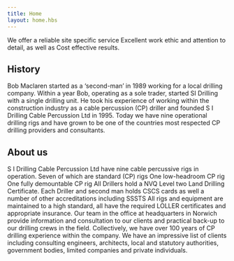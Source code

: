 ```yaml
---
title: Home
layout: home.hbs
---
```

We offer a reliable site specific service
Excellent work ethic and attention to detail,
as well as
Cost effective results.

## History
Bob Maclaren started as a ‘second-man’ in 1989 working for a local drilling company. Within a year Bob, operating as a sole trader, started SI Drilling with a single drilling unit.
He took his experience of working within the construction industry as a cable percussion (CP) driller and founded S I Drilling Cable Percussion Ltd in 1995.
Today we have nine operational drilling rigs and have grown to be one of the countries most respected CP drilling providers and consultants.

## About us
 S I Drilling Cable Percussion Ltd have nine cable percussive rigs in operation.
Seven of which are standard (CP) rigs
One low-headroom CP rig
One fully demountable CP rig
All Drillers hold a NVQ Level two Land Drilling Certificate.  Each Driller and second man holds CSCS cards as well a number of other accreditations including SSSTS
All rigs and equipment are maintained to a high standard, all have the required LOLLER certificates and appropriate insurance.
Our team in the office at headquarters in Norwich provide information and consultation to our clients and practical back-up to our drilling crews in the field.
Collectively, we have over 100 years of CP drilling experience within the company. We have an impressive list of clients including consulting engineers, architects, local and statutory authorities, government bodies, limited companies and private individuals.
